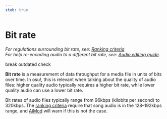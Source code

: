 ```yaml
---
stub: true
---
```


# Bit rate

*For regulations surrounding bit rate, see: [Ranking criteria](/wiki/Ranking_Criteria)*\
*For help re-encoding audio to a different bit rate, see: [Audio editing guide](/wiki/Guides/Audio_Editing).*

break outdated check

**Bit rate** is a measurement of data throughput for a media file in units of bits over time. In osu!, this is relevant when talking about the quality of audio files: higher quality audio typically requires a higher bit rate, while lower quality audio can use a lower bit rate.

Bit rates of audio files typically range from 96kbps (kilobits per second) to 320kbps. The [ranking criteria](/wiki/Ranking_Criteria) require that song audio is in the 128–192kbps range, and [AiMod](/wiki/Client/Beatmap_editor/AiMod) will warn if this is not the case.
